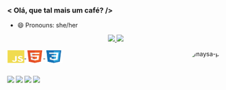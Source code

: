 ### < Olá, que tal mais um café? />

- 😄 Pronouns: she/her

<div align="center">
  <a href="https://github.com/maysagoncalves29">
  <img height="180em" src="https://github-readme-stats.vercel.app/api?username=maysagoncalves29&show_icons=true&theme=dark&include_all_commits=true&count_private=true"/>
  <img height="180em" src="https://github-readme-stats.vercel.app/api/top-langs/?username=maysagoncalves29&layout=compact&langs_count=7&theme=dark"/>
</div>
  
  <div style="display: inline_block"><br>
  <img align="center" alt="Maysa-Js" height="30" width="40" src="https://raw.githubusercontent.com/devicons/devicon/master/icons/javascript/javascript-plain.svg">
  <img align="center" alt="Maysa-HTML" height="30" width="40" src="https://raw.githubusercontent.com/devicons/devicon/master/icons/html5/html5-original.svg">
  <img align="center" alt="Maysa-CSS" height="30" width="40" src="https://raw.githubusercontent.com/devicons/devicon/master/icons/css3/css3-original.svg">
  <img align="right" alt="maysa-pic" height="200" style="border-radius: 50px;" src="https://media.discordapp.net/attachments/932952231785930767/932955473513185320/2838166b7a9f30d3346f1be49ef3e4e7.jpg?width=892&height=630">
</div>
  
  ##
  
  <div>
     
  <a href="https://www.instagram.com/_maysaa.g/" target="_blank"><img src="https://img.shields.io/badge/-Instagram-%23E4405F?style=for-the-badge&logo=instagram&logoColor=white" target="_blank"></a>
 <a href="https://discord.gg/pZ39AEvh" target="_blank"><img src="https://img.shields.io/badge/Discord-7289DA?style=for-the-badge&logo=discord&logoColor=white" target="_blank"></a> 
  <a href = "mailto:maysagoncalves2003@gmail.com"><img src="https://img.shields.io/badge/-Gmail-%23333?style=for-the-badge&logo=gmail&logoColor=white" target="_blank"></a>
  <a href="https://www.linkedin.com/in/maysa-gon%C3%A7alves-028a80212/" target="_blank"><img src="https://img.shields.io/badge/-LinkedIn-%230077B5?style=for-the-badge&logo=linkedin&logoColor=white" target="_blank"></a> 
 
 
    
</div>

  </div>
 
